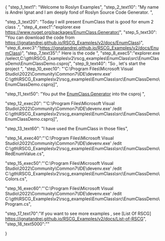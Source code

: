 {
    "step_1_text1": "Welcome to Roslyn Examples",
    "step_2_text10": "My name is Andrei Ignat and I am deeply fond of Roslyn Source Code Generator. ",

"step_3_text20": "Today I will present EnumClass  that is good for enum 2 class .",
"step_4_exec1":"explorer.exe https://www.nuget.org/packages/EnumClass.Generator/",
"step_5_text30": "You can download the code from https://ignatandrei.github.io/RSCG_Examples/v2/docs/EnumClass)",
"step_6_exec3":"https://ignatandrei.github.io/RSCG_Examples/v2/docs/EnumClass)",
"step_7_text35":" Here is the code ",
"step_8_exec5":"explorer.exe /select,C:\\gth\\RSCG_Examples\\v2\\rscg_examples\\EnumClass\\src\\EnumClassDemo\\EnumClassDemo.csproj",
"step_9_text40": "So , let's start the project ",
"step_10_exec10": "'C:\\Program Files\\Microsoft Visual Studio\\2022\\Community\\Common7\\IDE\\devenv.exe' C:\\gth\\RSCG_Examples\\v2\\rscg_examples\\EnumClass\\src\\EnumClassDemo\\EnumClassDemo.csproj]",

"step_11_text50": "You put the  [EnumClass.Generator](https://www.nuget.org/packages/EnumClass.Generator/) into the csproj ",

"step_12_exec20": "'C:\\Program Files\\Microsoft Visual Studio\\2022\\Community\\Common7\\IDE\\devenv.exe' /edit C:\\gth\\RSCG_Examples\\v2\\rscg_examples\\EnumClass\\src\\EnumClassDemo\\EnumClassDemo.csproj]",

"step_13_text60": "I have used the EnumClass in those files",


"step_14_exec40":"'C:\\Program Files\\Microsoft Visual Studio\\2022\\Community\\Common7\\IDE\\devenv.exe' /edit C:\\gth\\RSCG_Examples\\v2\\rscg_examples\\EnumClass\\src\\EnumClassDemo\\RedEnumValue.cs",

"step_15_exec50":"'C:\\Program Files\\Microsoft Visual Studio\\2022\\Community\\Common7\\IDE\\devenv.exe' /edit C:\\gth\\RSCG_Examples\\v2\\rscg_examples\\EnumClass\\src\\EnumClassDemo\\Colors.cs",

"step_16_exec60":"'C:\\Program Files\\Microsoft Visual Studio\\2022\\Community\\Common7\\IDE\\devenv.exe' /edit C:\\gth\\RSCG_Examples\\v2\\rscg_examples\\EnumClass\\src\\EnumClassDemo\\Program.cs",

"step_17_text70":"If you want to see more examples , see  [List Of RSCG] https://ignatandrei.github.io/RSCG_Examples/v2/docs/List-of-RSCG",
"step_18_text5000":""

}